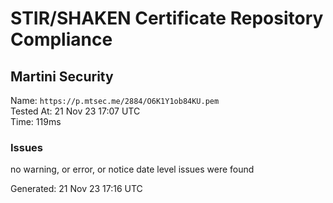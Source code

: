 # STIR/SHAKEN Certificate Repository Compliance

## Martini Security

Name: `https://p.mtsec.me/2884/O6K1Y1ob84KU.pem`\
Tested At: 21 Nov 23 17:07 UTC\
Time: 119ms

### Issues

no warning, or error, or notice date level issues were found

Generated: 21 Nov 23 17:16 UTC